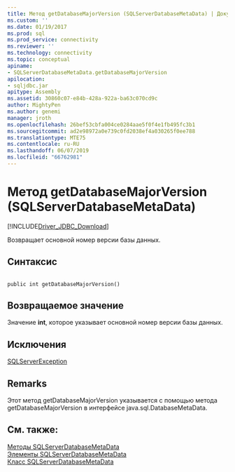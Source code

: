 ```yaml
---
title: Метод getDatabaseMajorVersion (SQLServerDatabaseMetaData) | Документация Майкрософт
ms.custom: ''
ms.date: 01/19/2017
ms.prod: sql
ms.prod_service: connectivity
ms.reviewer: ''
ms.technology: connectivity
ms.topic: conceptual
apiname:
- SQLServerDatabaseMetaData.getDatabaseMajorVersion
apilocation:
- sqljdbc.jar
apitype: Assembly
ms.assetid: 30860c07-e84b-428a-922a-ba63c070cd9c
author: MightyPen
ms.author: genemi
manager: jroth
ms.openlocfilehash: 26bef53cbfa004ce0284aae5f0f4e1fb495fc3b1
ms.sourcegitcommit: ad2e98972a0e739c0fd2038ef4a030265f0ee788
ms.translationtype: MTE75
ms.contentlocale: ru-RU
ms.lasthandoff: 06/07/2019
ms.locfileid: "66762981"
---
```

# <a name="getdatabasemajorversion-method-sqlserverdatabasemetadata"></a>Метод getDatabaseMajorVersion (SQLServerDatabaseMetaData)
[!INCLUDE[Driver_JDBC_Download](../../../includes/driver_jdbc_download.md)]

  Возвращает основной номер версии базы данных.  
  
## <a name="syntax"></a>Синтаксис  
  
```  
  
public int getDatabaseMajorVersion()  
```  
  
## <a name="return-value"></a>Возвращаемое значение  
 Значение **int**, которое указывает основной номер версии базы данных.  
  
## <a name="exceptions"></a>Исключения  
 [SQLServerException](../../../connect/jdbc/reference/sqlserverexception-class.md)  
  
## <a name="remarks"></a>Remarks  
 Этот метод getDatabaseMajorVersion указывается с помощью метода getDatabaseMajorVersion в интерфейсе java.sql.DatabaseMetaData.  
  
## <a name="see-also"></a>См. также:  
 [Методы SQLServerDatabaseMetaData](../../../connect/jdbc/reference/sqlserverdatabasemetadata-methods.md)   
 [Элементы SQLServerDatabaseMetaData](../../../connect/jdbc/reference/sqlserverdatabasemetadata-members.md)   
 [Класс SQLServerDatabaseMetaData](../../../connect/jdbc/reference/sqlserverdatabasemetadata-class.md)  
  
  

